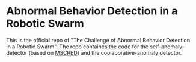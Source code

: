 # Abnormal Behavior Detection in a Robotic Swarm
This is the official repo of "The Challenge of Abnormal Behavior Detection in a Robotic Swarm". 
The repo containes the code for the self-anomaly-detector (based on [MSCRED](https://github.com/7fantasysz/MSCRED)) and the coolaborative-anomaly detector.
